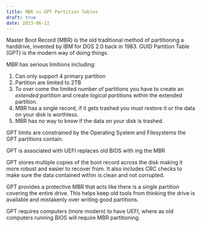```yaml
---
title: MBR vs GPT Partition Tables
draft: true
date: 2023-06-22
---
```


Master Boot Record (MBR) is the old traditional method of partitioning a harddrive, invented by IBM for DOS 2.0 back in 1983. GUID Partition Table (GPT) is the modern way of doing things.

MBR has serious limitions including:
1. Can only support 4 primary partition
2. Partition are limited to 2TB
3. To over come the limited number of partitions you have to create an _extended partition_ and create _logical partitions_ within the extended partition.
4. MBR has a single record, if it gets trashed you must restore it or the data on your disk is worthless.
5. MBR has no way to know if the data on your disk is trashed.

GPT limits are constrained by the Operating System and Filesystems the GPT partitions contain.

GPT is associated with UEFI replaces old BIOS with ing the MBR 

GPT stores multiple copies of the boot record across the disk making it more robust and easier to recover from.  It also includes CRC checks to make sure the data contained within is clean and not corrupted.

GPT provides a protective MBR that acts like there is a single partition covering the entire drive. This helps keep old tools from thinking the drive is available and mistakenly over writing good partitions.

GPT requires computers (more modern) to have UEFI, where as old computers running BIOS will require MBR partitioning.
